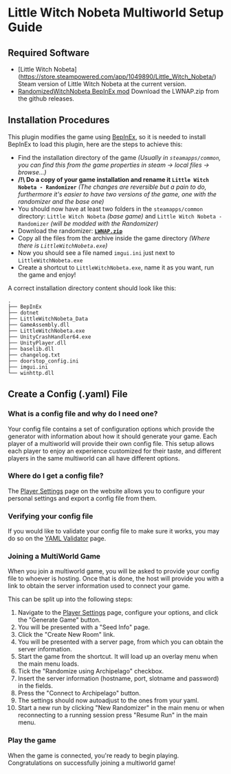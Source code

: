 # Little Witch Nobeta Multiworld Setup Guide

## Required Software

- [Little Witch Nobeta] (https://store.steampowered.com/app/1049890/Little_Witch_Nobeta/) Steam version of Little Witch Nobeta at the current version.
- [RandomizedWitchNobeta BepInEx mod](https://github.com/danielgruethling/RandomizedWitchNobeta/releases) Download the LWNAP.zip from the github releases.

## Installation Procedures

This plugin modifies the game using [BepInEx](https://github.com/BepInEx/BepInEx), so it is needed to install BepInEx to load this plugin, here are the steps to achieve this:
- Find the installation directory of the game *(Usually in `steamapps/common`, you can find this from the game properties in steam -> local files -> browse...)*
- **/!\ Do a copy of your game installation and rename it `Little Witch Nobeta - Randomizer`** *(The changes are reversible but a pain to do, furthermore it's easier to have two versions of the game, one with the randomizer and the base one)*
- You should now have at least two folders in the `steamapps/common` directory: `Little Witch Nobeta` *(base game)* and `Little Witch Nobeta - Randomizer` *(will be modded with the Randomizer)*
- Download the randomizer: [**`LWNAP.zip`**](https://github.com/danielgruethling/RandomizedWitchNobeta/releases)
- Copy all the files from the archive inside the game directory *(Where there is `LittleWitchNobeta.exe`)*
- Now you should see a file named `imgui.ini` just next to `LittleWitchNobeta.exe`
- Create a shortcut to `LittleWitchNobeta.exe`, name it as you want, run the game and enjoy!

A correct installation directory content should look like this:
```
.
├── BepInEx
├── dotnet
├── LittleWitchNobeta_Data
├── GameAssembly.dll
├── LittleWitchNobeta.exe
├── UnityCrashHandler64.exe
├── UnityPlayer.dll
├── baselib.dll
├── changelog.txt
├── doorstop_config.ini
├── imgui.ini
└── winhttp.dll
```

## Create a Config (.yaml) File

### What is a config file and why do I need one?

Your config file contains a set of configuration options which provide the generator with information about how it
should generate your game. Each player of a multiworld will provide their own config file. This setup allows each player
to enjoy an experience customized for their taste, and different players in the same multiworld can all have different
options.

### Where do I get a config file?

The [Player Settings](/games/Little%20Witch%20Nobeta/player-settings) page on the website allows you to configure
your personal settings and export a config file from them.

### Verifying your config file

If you would like to validate your config file to make sure it works, you may do so on the
[YAML Validator](/check) page.

### Joining a MultiWorld Game

When you join a multiworld game, you will be asked to provide your config file to whoever is hosting. Once that is done,
the host will provide you with a link to obtain the server information used to connect your game.

This can be split up into the following steps:

1. Navigate to the [Player Settings](/games/Little%20Witch%20Nobeta/player-settings) page, configure your options,
   and click the "Generate Game" button.
2. You will be presented with a "Seed Info" page.
3. Click the "Create New Room" link.
4. You will be presented with a server page, from which you can obtain the server information.
5. Start the game from the shortcut. It will load up an overlay menu when the main menu loads.
6. Tick the "Randomize using Archipelago" checkbox.
7. Insert the server information (hostname, port, slotname and password) in the fields.
8. Press the "Connect to Archipelago" button.
9. The settings should now autoadjust to the ones from your yaml.
10. Start a new run by clicking "New Randomizer" in the main menu or when reconnecting to a running session press "Resume Run" in the main menu.

### Play the game

When the game is connected, you're ready to begin playing. Congratulations on
successfully joining a multiworld game!
